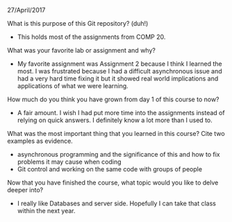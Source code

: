 27/April/2017

What is this purpose of this Git repository? (duh!)
- This holds most of the assignments from COMP 20. 

What was your favorite lab or assignment and why?
- My favorite assignment was Assignment 2 because I think I learned the most. I was frustrated because I had a difficult asynchronous issue and had a very hard time fixing it but it showed real world implications and applications of what we were learning. 

How much do you think you have grown from day 1 of this course to now?
- A fair amount. I wish I had put more time into the assignments instead of relying on quick answers. I definitely know a lot more than I used to.

What was the most important thing that you learned in this course? Cite two examples as evidence.
- asynchronous programming and the significance of this and how to fix problems it may cause when coding
- Git control and working on the same code with groups of people

Now that you have finished the course, what topic would you like to delve deeper into?
- I really like Databases and server side. Hopefully I can take that class within the next year.